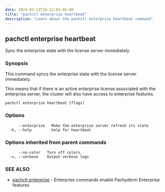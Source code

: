 ```yaml
---
date: 2024-02-13T16:12:03-05:00
title: "pachctl enterprise heartbeat"
description: "Learn about the pachctl enterprise heartbeat command"
---
```


## pachctl enterprise heartbeat

Sync the enterprise state with the license server immediately.

### Synopsis

This command syncs the enterprise state with the license server immediately. 

This means that if there is an active enterprise license associated with the enterprise server, the cluster will also have access to enterprise features.

```
pachctl enterprise heartbeat [flags]
```

### Options

```
      --enterprise   Make the enterprise server refresh its state
  -h, --help         help for heartbeat
```

### Options inherited from parent commands

```
      --no-color   Turn off colors.
  -v, --verbose    Output verbose logs
```

### SEE ALSO

* [pachctl enterprise](../pachctl_enterprise)	 - Enterprise commands enable Pachyderm Enterprise features

